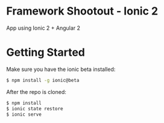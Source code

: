 # Framework Shootout - Ionic 2
App using Ionic 2 + Angular 2

# Getting Started

Make sure you have the ionic beta installed:

```bash
$ npm install -g ionic@beta
```

After the repo is cloned:

```bash
$ npm install
$ ionic state restore
$ ionic serve
```

